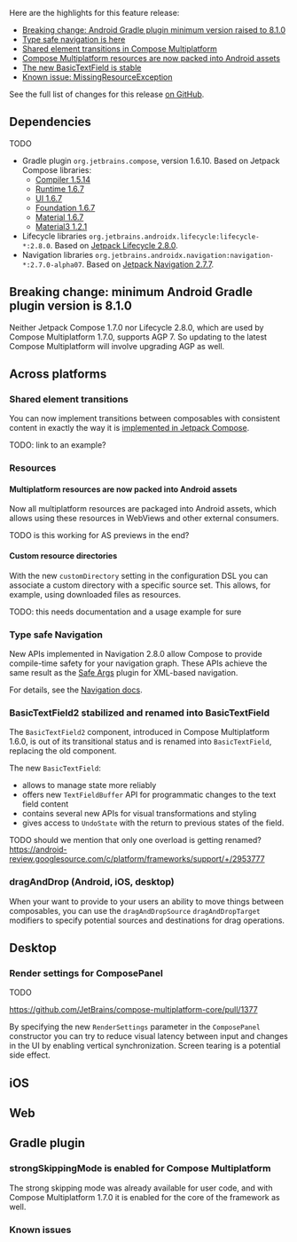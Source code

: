 [//]: # (title: What's new in Compose Multiplatform 1.7.0-beta01)

Here are the highlights for this feature release:

* [Breaking change: Android Gradle plugin minimum version raised to 8.1.0](#breaking-change-minimum-android-gradle-plugin-version-is-8-1-0)
* [Type safe navigation is here](#type-safe-navigation)
* [Shared element transitions in Compose Multiplatform](#shared-element-transitions)
* [Compose Multiplatform resources are now packed into Android assets](#multiplatform-resources-are-now-packed-into-android-assets)
* [The new BasicTextField is stable](#basictextfield2-stabilized-and-renamed-into-basictextfield)
* [Known issue: MissingResourceException](#known-issues)

See the full list of changes for this release [on GitHub](https://github.com/JetBrains/compose-multiplatform/blob/master/CHANGELOG.md#170-beta01-august-2024). 

## Dependencies

TODO

* Gradle plugin `org.jetbrains.compose`, version 1.6.10. Based on Jetpack Compose libraries:
  * [Compiler 1.5.14](https://developer.android.com/jetpack/androidx/releases/compose-compiler#1.5.14)
  * [Runtime 1.6.7](https://developer.android.com/jetpack/androidx/releases/compose-runtime#1.6.7)
  * [UI 1.6.7](https://developer.android.com/jetpack/androidx/releases/compose-ui#1.6.7)
  * [Foundation 1.6.7](https://developer.android.com/jetpack/androidx/releases/compose-foundation#1.6.7)
  * [Material 1.6.7](https://developer.android.com/jetpack/androidx/releases/compose-material#1.6.7)
  * [Material3 1.2.1](https://developer.android.com/jetpack/androidx/releases/compose-material3#1.2.1)
* Lifecycle libraries `org.jetbrains.androidx.lifecycle:lifecycle-*:2.8.0`. Based on [Jetpack Lifecycle 2.8.0](https://developer.android.com/jetpack/androidx/releases/lifecycle#2.8.0).
* Navigation libraries `org.jetbrains.androidx.navigation:navigation-*:2.7.0-alpha07`. Based on [Jetpack Navigation 2.7.7](https://developer.android.com/jetpack/androidx/releases/navigation#2.7.7).

## Breaking change: minimum Android Gradle plugin version is 8.1.0

Neither Jetpack Compose 1.7.0 nor Lifecycle 2.8.0, which are used by Compose Multiplatform 1.7.0, supports AGP 7.
So updating to the latest Compose Multiplatform will involve upgrading AGP as well.

## Across platforms

### Shared element transitions

You can now implement transitions between composables with consistent content in exactly the way it is [implemented
in Jetpack Compose](https://developer.android.com/develop/ui/compose/animation/shared-elements).

TODO: link to an example?

### Resources

#### Multiplatform resources are now packed into Android assets

Now all multiplatform resources are packaged into Android assets, which allows using these resources in WebViews and other
external consumers.

TODO is this working for AS previews in the end?

#### Custom resource directories

With the new `customDirectory` setting in the configuration DSL you can associate a custom directory with a specific source
set. This allows, for example, using downloaded files as resources.

TODO: this needs documentation and a usage example for sure

### Type safe Navigation

New APIs implemented in Navigation 2.8.0 allow Compose to provide compile-time safety for your navigation graph.
These APIs achieve the same result as the [Safe Args](https://developer.android.com/guide/navigation/use-graph/pass-data#Safe-args)
plugin for XML-based navigation.

For details, see the [Navigation docs](https://developer.android.com/guide/navigation/design/type-safety).

### BasicTextField2 stabilized and renamed into BasicTextField

The `BasicTextField2` component, introduced in Compose Multiplatform 1.6.0, is out of its transitional status and is renamed
into `BasicTextField`, replacing the old component.

The new `BasicTextField`:
* allows to manage state more reliably
* offers new `TextFieldBuffer` API for programmatic changes to the text field content 
* contains several new APIs for visual transformations and styling
* gives access to `UndoState` with the return to previous states of the field.

TODO should we mention that only one overload is getting renamed? https://android-review.googlesource.com/c/platform/frameworks/support/+/2953777

### dragAndDrop (Android, iOS, desktop)

When your want to provide to your users an ability to move things between composables, you can use the `dragAndDropSource`
`dragAndDropTarget` modifiers to specify potential sources and destinations for drag operations.

## Desktop

### Render settings for ComposePanel

TODO

https://github.com/JetBrains/compose-multiplatform-core/pull/1377

By specifying the new `RenderSettings` parameter in the `ComposePanel` constructor you can try to reduce visual latency
between input and changes in the UI by enabling vertical synchronization. Screen tearing is a potential side effect.

## iOS

## Web

## Gradle plugin

### strongSkippingMode is enabled for Compose Multiplatform

The strong skipping mode was already available for user code, and with Compose Multiplatform 1.7.0 it is enabled for
the core of the framework as well.

### Known issues
